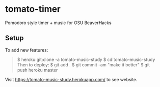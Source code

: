 # tomato-timer
Pomodoro style timer + music for OSU BeaverHacks

## Setup
To add new features:
  >$ heroku git:clone -a tomato-music-study
  >$ cd tomato-music-study
Then to deploy:
  >$ git add .
  >$ git commit -am "make it better"
  >$ git push heroku master

Visit https://tomato-music-study.herokuapp.com/ to see website.
